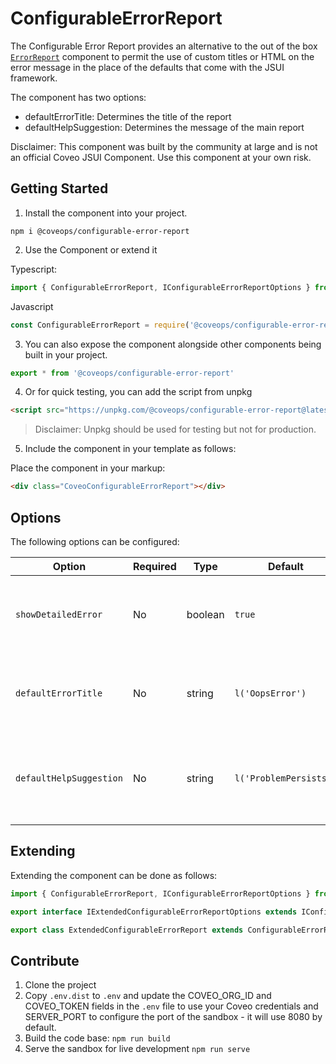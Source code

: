 # ConfigurableErrorReport

The Configurable Error Report provides an alternative to the out of the box [`ErrorReport`](https://coveo.github.io/search-ui/components/errorreport.html) component to permit the use of custom titles or HTML on the error message in the place of the defaults that come with the JSUI framework.

The component has two options:
- defaultErrorTitle: Determines the title of the report
- defaultHelpSuggestion: Determines the message of the main report

Disclaimer: This component was built by the community at large and is not an official Coveo JSUI Component. Use this component at your own risk.

## Getting Started

1. Install the component into your project.

```
npm i @coveops/configurable-error-report
```

2. Use the Component or extend it

Typescript:

```javascript
import { ConfigurableErrorReport, IConfigurableErrorReportOptions } from '@coveops/configurable-error-report';
```

Javascript

```javascript
const ConfigurableErrorReport = require('@coveops/configurable-error-report').ConfigurableErrorReport;
```

3. You can also expose the component alongside other components being built in your project.

```javascript
export * from '@coveops/configurable-error-report'
```

4. Or for quick testing, you can add the script from unpkg

```html
<script src="https://unpkg.com/@coveops/configurable-error-report@latest/dist/index.min.js"></script>
```

> Disclaimer: Unpkg should be used for testing but not for production.

5. Include the component in your template as follows:

Place the component in your markup:

```html
<div class="CoveoConfigurableErrorReport"></div>
```

## Options

The following options can be configured:

| Option | Required | Type | Default | Notes |
| --- | --- | --- | --- | --- |
| `showDetailedError` | No | boolean | `true` | Specifies whether to display a detailed error message as a JSON in a text content area. Reference: https://coveo.github.io/search-ui/components/errorreport.html |
| `defaultErrorTitle` | No | string | `l('OopsError')` | Sets the translatable title to use when an error message is not already handled. The option also supports HTML and the final result will be rendered as HTML within an `h1` tag. |
| `defaultHelpSuggestion` | No | string | `l('ProblemPersists')` | Sets the translatable help suggestion to use when an error message is not already handled. The option also supports HTML and the final result will be rendered as HTML within an `h2` tag. |

## Extending

Extending the component can be done as follows:

```javascript
import { ConfigurableErrorReport, IConfigurableErrorReportOptions } from "@coveops/configurable-error-report";

export interface IExtendedConfigurableErrorReportOptions extends IConfigurableErrorReportOptions {}

export class ExtendedConfigurableErrorReport extends ConfigurableErrorReport {}
```

## Contribute

1. Clone the project
2. Copy `.env.dist` to `.env` and update the COVEO_ORG_ID and COVEO_TOKEN fields in the `.env` file to use your Coveo credentials and SERVER_PORT to configure the port of the sandbox - it will use 8080 by default.
3. Build the code base: `npm run build`
4. Serve the sandbox for live development `npm run serve`
